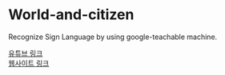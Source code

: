 # World-and-citizen
Recognize Sign Language by using google-teachable machine.

<a href ='https://youtu.be/GaYPwgAXyZE'> 유튜브 링크 </a><br>
<a href ='https://barrierfree.ga/index.html'> 웹사이트 링크</a><br>
